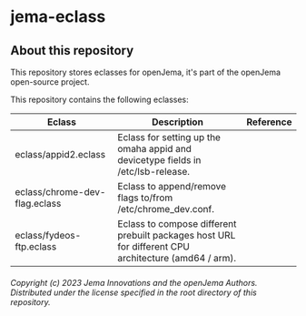 # jema-eclass
## About this repository
This repository stores eclasses for openJema, it's part of the openJema open-source project.

This repository contains the following eclasses:

| Eclass                     | Description        | Reference |
|----------------------------|--------------------|-----------|
| eclass/appid2.eclass       |Eclass for setting up the omaha appid and devicetype fields in /etc/lsb-release. ||
| eclass/chrome-dev-flag.eclass |Eclass to append/remove flags to/from /etc/chrome_dev.conf.||
| eclass/fydeos-ftp.eclass | Eclass to compose different prebuilt packages host URL for different CPU architecture (amd64 / arm). ||

###### Copyright (c) 2023 Jema Innovations and the openJema Authors. Distributed under the license specified in the root directory of this repository.
